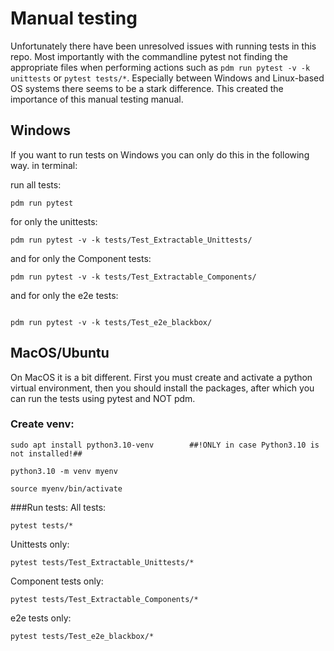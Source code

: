 # Manual testing
Unfortunately there have been unresolved issues with running tests in this repo. Most importantly with the commandline 
pytest not finding the appropriate files when performing actions such as ``pdm run pytest -v -k unittests`` or 
``pytest tests/*``. Especially between Windows and Linux-based OS systems there seems to be a stark difference. 
This created the importance of this manual testing manual. 

## Windows

If you want to run tests on Windows you can only do this in the following way. in terminal:

run all tests:
```commandline 
pdm run pytest 
```

for only the unittests:
```commandline 
pdm run pytest -v -k tests/Test_Extractable_Unittests/
```

and for only the Component tests:
```commandline 
pdm run pytest -v -k tests/Test_Extractable_Components/
```

and for only the e2e tests:
```commandline 

pdm run pytest -v -k tests/Test_e2e_blackbox/
```

## MacOS/Ubuntu
On MacOS it is a bit different. First you must create and activate a python virtual environment, then you should install
the packages, after which you can run the tests using pytest and NOT pdm.

### Create venv:

````commandline
sudo apt install python3.10-venv        ##!ONLY in case Python3.10 is not installed!##
````

````commandline
python3.10 -m venv myenv
````

````commandline
source myenv/bin/activate
````

###Run tests:
All tests:
````commandline
pytest tests/*
````

Unittests only:
````commandline
pytest tests/Test_Extractable_Unittests/*
````

Component tests only:
````commandline
pytest tests/Test_Extractable_Components/*
````

e2e tests only:
````commandline
pytest tests/Test_e2e_blackbox/*
````


